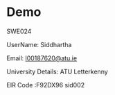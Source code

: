 # Demo

SWE024

UserName: Siddhartha

Email: l00187620@atu.ie

University Details: ATU Letterkenny

EIR Code :F92DX96 
sid002
